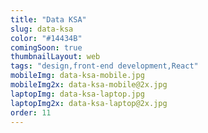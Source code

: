 ```yaml
---
title: "Data KSA"
slug: data-ksa
color: "#14434B"
comingSoon: true
thumbnailLayout: web
tags: "design,front-end development,React"
mobileImg: data-ksa-mobile.jpg
mobileImg2x: data-ksa-mobile@2x.jpg
laptopImg: data-ksa-laptop.jpg
laptopImg2x: data-ksa-laptop@2x.jpg
order: 11
---
```

